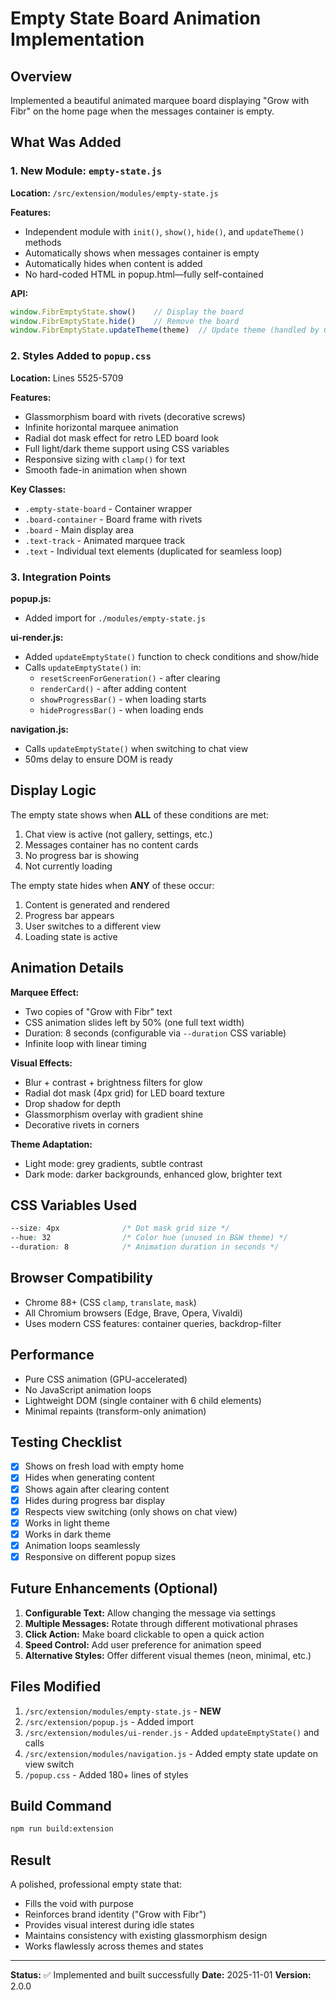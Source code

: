# Empty State Board Animation Implementation

## Overview
Implemented a beautiful animated marquee board displaying "Grow with Fibr" on the home page when the messages container is empty.

## What Was Added

### 1. New Module: `empty-state.js`
**Location:** `/src/extension/modules/empty-state.js`

**Features:**
- Independent module with `init()`, `show()`, `hide()`, and `updateTheme()` methods
- Automatically shows when messages container is empty
- Automatically hides when content is added
- No hard-coded HTML in popup.html—fully self-contained

**API:**
```javascript
window.FibrEmptyState.show()    // Display the board
window.FibrEmptyState.hide()    // Remove the board
window.FibrEmptyState.updateTheme(theme)  // Update theme (handled by CSS)
```

### 2. Styles Added to `popup.css`
**Location:** Lines 5525-5709

**Features:**
- Glassmorphism board with rivets (decorative screws)
- Infinite horizontal marquee animation
- Radial dot mask effect for retro LED board look
- Full light/dark theme support using CSS variables
- Responsive sizing with `clamp()` for text
- Smooth fade-in animation when shown

**Key Classes:**
- `.empty-state-board` - Container wrapper
- `.board-container` - Board frame with rivets
- `.board` - Main display area
- `.text-track` - Animated marquee track
- `.text` - Individual text elements (duplicated for seamless loop)

### 3. Integration Points

**popup.js:**
- Added import for `./modules/empty-state.js`

**ui-render.js:**
- Added `updateEmptyState()` function to check conditions and show/hide
- Calls `updateEmptyState()` in:
  - `resetScreenForGeneration()` - after clearing
  - `renderCard()` - after adding content
  - `showProgressBar()` - when loading starts
  - `hideProgressBar()` - when loading ends

**navigation.js:**
- Calls `updateEmptyState()` when switching to chat view
- 50ms delay to ensure DOM is ready

## Display Logic

The empty state shows when **ALL** of these conditions are met:
1. Chat view is active (not gallery, settings, etc.)
2. Messages container has no content cards
3. No progress bar is showing
4. Not currently loading

The empty state hides when **ANY** of these occur:
1. Content is generated and rendered
2. Progress bar appears
3. User switches to a different view
4. Loading state is active

## Animation Details

**Marquee Effect:**
- Two copies of "Grow with Fibr" text
- CSS animation slides left by 50% (one full text width)
- Duration: 8 seconds (configurable via `--duration` CSS variable)
- Infinite loop with linear timing

**Visual Effects:**
- Blur + contrast + brightness filters for glow
- Radial dot mask (4px grid) for LED board texture
- Drop shadow for depth
- Glassmorphism overlay with gradient shine
- Decorative rivets in corners

**Theme Adaptation:**
- Light mode: grey gradients, subtle contrast
- Dark mode: darker backgrounds, enhanced glow, brighter text

## CSS Variables Used

```css
--size: 4px              /* Dot mask grid size */
--hue: 32                /* Color hue (unused in B&W theme) */
--duration: 8            /* Animation duration in seconds */
```

## Browser Compatibility

- Chrome 88+ (CSS `clamp`, `translate`, `mask`)
- All Chromium browsers (Edge, Brave, Opera, Vivaldi)
- Uses modern CSS features: container queries, backdrop-filter

## Performance

- Pure CSS animation (GPU-accelerated)
- No JavaScript animation loops
- Lightweight DOM (single container with 6 child elements)
- Minimal repaints (transform-only animation)

## Testing Checklist

- [x] Shows on fresh load with empty home
- [x] Hides when generating content
- [x] Shows again after clearing content
- [x] Hides during progress bar display
- [x] Respects view switching (only shows on chat view)
- [x] Works in light theme
- [x] Works in dark theme
- [x] Animation loops seamlessly
- [x] Responsive on different popup sizes

## Future Enhancements (Optional)

1. **Configurable Text:** Allow changing the message via settings
2. **Multiple Messages:** Rotate through different motivational phrases
3. **Click Action:** Make board clickable to open a quick action
4. **Speed Control:** Add user preference for animation speed
5. **Alternative Styles:** Offer different visual themes (neon, minimal, etc.)

## Files Modified

1. `/src/extension/modules/empty-state.js` - **NEW**
2. `/src/extension/popup.js` - Added import
3. `/src/extension/modules/ui-render.js` - Added `updateEmptyState()` and calls
4. `/src/extension/modules/navigation.js` - Added empty state update on view switch
5. `/popup.css` - Added 180+ lines of styles

## Build Command

```bash
npm run build:extension
```

## Result

A polished, professional empty state that:
- Fills the void with purpose
- Reinforces brand identity ("Grow with Fibr")
- Provides visual interest during idle states
- Maintains consistency with existing glassmorphism design
- Works flawlessly across themes and states

---

**Status:** ✅ Implemented and built successfully
**Date:** 2025-11-01
**Version:** 2.0.0
